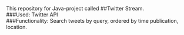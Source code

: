 This repository for Java-project called ##Twitter Stream.    
###Used:
Twitter API    
###Functionality: 
Search tweets by query, ordered by time publication, location.
